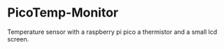 # PicoTemp-Monitor
 Temperature sensor with a raspberry pi pico a thermistor and a small lcd screen.
